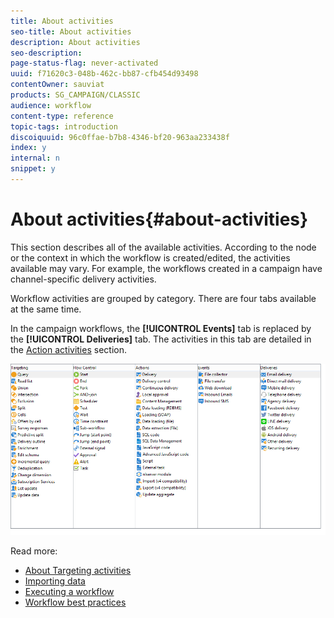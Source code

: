 ```yaml
---
title: About activities
seo-title: About activities
description: About activities
seo-description: 
page-status-flag: never-activated
uuid: f71620c3-048b-462c-bb87-cfb454d93498
contentOwner: sauviat
products: SG_CAMPAIGN/CLASSIC
audience: workflow
content-type: reference
topic-tags: introduction
discoiquuid: 96c0ffae-b7b8-4346-bf20-963aa233438f
index: y
internal: n
snippet: y
---
```


# About activities{#about-activities}

This section describes all of the available activities. According to the node or the context in which the workflow is created/edited, the activities available may vary. For example, the workflows created in a campaign have channel-specific delivery activities.

Workflow activities are grouped by category. There are four tabs available at the same time.

In the campaign workflows, the **[!UICONTROL Events]** tab is replaced by the **[!UICONTROL Deliveries]** tab. The activities in this tab are detailed in the [Action activities](../../workflow/using/about-action-activities.md) section.

![](assets/wf-activity-tabs.png)

Read more:

* [About Targeting activities](../../workflow/using/about-targeting-activities.md)
* [Importing data](../../workflow/using/importing-data.md)
* [Executing a workflow](../../workflow/using/executing-a-workflow.md)
* [Workflow best practices](../../workflow/using/workflow-best-practices.md)
